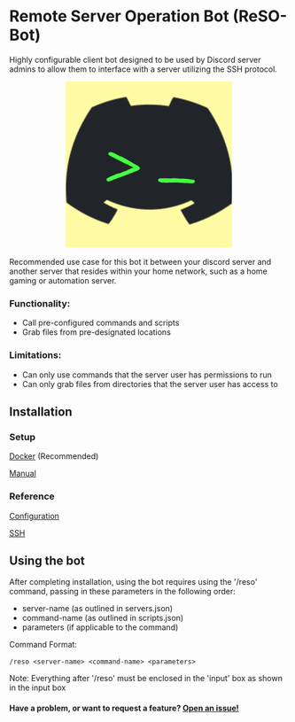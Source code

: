 # Remote Server Operation Bot (ReSO-Bot)

Highly configurable client bot designed to be used by Discord server admins to allow them to interface with a server utilizing the SSH protocol.

<p align="center">
  <img src="https://raw.githubusercontent.com/EvinRWatson/ReSO-Bot/master/ReSO_Bot_Logo.png" width="300" height="300"/>
</p>

Recommended use case for this bot it between your discord server and another server that resides within your home network, such as a home gaming or automation server.

### Functionality:
- Call pre-configured commands and scripts
- Grab files from pre-designated locations

### Limitations:
- Can only use commands that the server user has permissions to run
- Can only grab files from directories that the server user has access to

## Installation

### Setup 

[Docker](/Docs/Docker_Install.MD) (Recommended)

[Manual](/Docs/Manual_Install.MD)

### Reference

[Configuration](/Docs/Configuration.MD)

[SSH](/Docs/SSH_Setup.MD)

## Using the bot

After completing installation, using the bot requires using the '/reso' command, passing in these parameters in the following order:

- server-name (as outlined in servers.json)
- command-name (as outlined in scripts.json)
- parameters (if applicable to the command)

Command Format:

    /reso <server-name> <command-name> <parameters>

Note: Everything after '/reso' must be enclosed in the 'input' box as shown in the input box

#### Have a problem, or want to request a feature? [Open an issue!](https://github.com/EvinRWatson/ReSO-Bot/issues/new)
